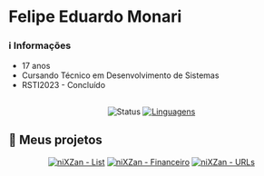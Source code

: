 
# Felipe Eduardo Monari

### ℹ️ Informações
- 17 anos
- Cursando Técnico em Desenvolvimento de Sistemas
- RSTI2023 - Concluído

##
<div align="center">
  
   ![Status](https://github-readme-stats.vercel.app/api?username=Monari14&include_all_commits=true&theme=dark&show_icons=true&rank_icon=github&prs_merged_percentage)
   [![Linguagens](https://github-readme-stats.vercel.app/api/top-langs/?username=Monari14&layout=compact&theme=dark)](https://github.com/Monari14/github-readme-stats)
</div>

## 📂 Meus projetos
<div align="center">

   [![ niXZan - List ](https://github-readme-stats.vercel.app/api/pin/?username=Monari14&repo=niXZan-List&theme=dark)](https://github.com/Monari14/niXZan-List)
   [![ niXZan - Financeiro ](https://github-readme-stats.vercel.app/api/pin/?username=Monari14&repo=niXZan-Financeiro&theme=dark)](https://github.com/Monari14/niXZan-Financeiro)
   [![ niXZan - URLs ](https://github-readme-stats.vercel.app/api/pin/?username=Monari14&repo=niXZan-urls&theme=dark)](https://github.com/Monari14/niXZan-urls)
</div>
